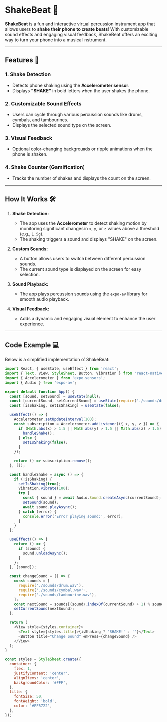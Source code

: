 # ShakeBeat 🎵  
**ShakeBeat** is a fun and interactive virtual percussion instrument app that allows users to **shake their phone to create beats**! With customizable sound effects and engaging visual feedback, ShakeBeat offers an exciting way to turn your phone into a musical instrument.

---

## Features 🚀  
### 1. **Shake Detection**  
- Detects phone shaking using the **Accelerometer sensor**.
- Displays **"SHAKE"** in bold letters when the user shakes the phone.

### 2. **Customizable Sound Effects**  
- Users can cycle through various percussion sounds like drums, cymbals, and tambourines.  
- Displays the selected sound type on the screen.

### 3. **Visual Feedback**  
- Optional color-changing backgrounds or ripple animations when the phone is shaken.

### 4. **Shake Counter (Gamification)**  
- Tracks the number of shakes and displays the count on the screen.

---

## How It Works 🛠️  
1. **Shake Detection:**  
   - The app uses the **Accelerometer** to detect shaking motion by monitoring significant changes in `x`, `y`, or `z` values above a threshold (e.g., `1.5g`).  
   - The shaking triggers a sound and displays "SHAKE" on the screen.

2. **Custom Sounds:**  
   - A button allows users to switch between different percussion sounds.
   - The current sound type is displayed on the screen for easy selection.

3. **Sound Playback:**  
   - The app plays percussion sounds using the `expo-av` library for smooth audio playback.

4. **Visual Feedback:**  
   - Adds a dynamic and engaging visual element to enhance the user experience.

---

## Code Example 💻  

Below is a simplified implementation of ShakeBeat:

```javascript
import React, { useState, useEffect } from 'react';
import { Text, View, StyleSheet, Button, Vibration } from 'react-native';
import { Accelerometer } from 'expo-sensors';
import { Audio } from 'expo-av';

export default function App() {
  const [sound, setSound] = useState(null);
  const [currentSound, setCurrentSound] = useState(require('./sounds/drum.wav'));
  const [isShaking, setIsShaking] = useState(false);

  useEffect(() => {
    Accelerometer.setUpdateInterval(100);
    const subscription = Accelerometer.addListener(({ x, y, z }) => {
      if (Math.abs(x) > 1.5 || Math.abs(y) > 1.5 || Math.abs(z) > 1.5) {
        handleShake();
      } else {
        setIsShaking(false);
      }
    });

    return () => subscription.remove();
  }, []);

  const handleShake = async () => {
    if (!isShaking) {
      setIsShaking(true);
      Vibration.vibrate(100);
      try {
        const { sound } = await Audio.Sound.createAsync(currentSound);
        setSound(sound);
        await sound.playAsync();
      } catch (error) {
        console.error('Error playing sound:', error);
      }
    }
  };

  useEffect(() => {
    return () => {
      if (sound) {
        sound.unloadAsync();
      }
    };
  }, [sound]);

  const changeSound = () => {
    const sounds = [
      require('./sounds/drum.wav'),
      require('./sounds/cymbal.wav'),
      require('./sounds/tambourine.wav'),
    ];
    const nextSound = sounds[(sounds.indexOf(currentSound) + 1) % sounds.length];
    setCurrentSound(nextSound);
  };

  return (
    <View style={styles.container}>
      <Text style={styles.title}>{isShaking ? 'SHAKE!' : ''}</Text>
      <Button title="Change Sound" onPress={changeSound} />
    </View>
  );
}

const styles = StyleSheet.create({
  container: {
    flex: 1,
    justifyContent: 'center',
    alignItems: 'center',
    backgroundColor: '#FFF',
  },
  title: {
    fontSize: 50,
    fontWeight: 'bold',
    color: '#FF5722',
  },
});
